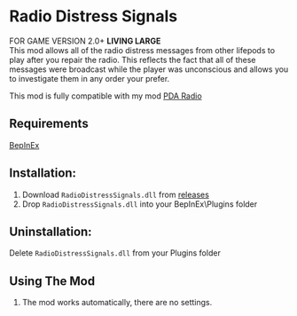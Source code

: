 # Radio Distress Signals

FOR GAME VERSION 2.0+ **LIVING LARGE**   
This mod allows all of the radio distress messages from other lifepods to play after you repair the radio. This reflects the fact that all of these messages were broadcast while the player was unconscious and allows you to investigate them in any order your prefer.
     
This mod is fully compatible with my mod [PDA Radio](https://github.com/GruffCassquatch/PDARadio)

## Requirements
[BepInEx](https://www.nexusmods.com/subnautica/mods/1108)

## Installation:
1. Download ```RadioDistressSignals.dll``` from [releases](https://github.com/GruffCassquatch/RadioDistressSignals/releases)
2. Drop ```RadioDistressSignals.dll``` into your BepInEx\Plugins folder

## Uninstallation:
Delete ```RadioDistressSignals.dll``` from your Plugins folder

## Using The Mod
1. The mod works automatically, there are no settings.


